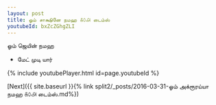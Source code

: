 ```yaml
---
layout: post
title: ஓம் சாக்ஷினே நமஹ ௧௦௮ டைம்ஸ்
youtubeId: bxZcZGhgZLI
---
```

 
 
 ஓம் ஜெயின் நமஹ  
 
 -  மேட் முடி யார் 
 
  
 
  
 
 
 
 
 
 


{% include youtubePlayer.html id=page.youtubeId %}
 
[Next]({{ site.baseurl }}{% link  split2/_posts/2016-03-31-ஓம் அக்ரூரய்யா நமஹ ௧௦௮ டைம்ஸ்.md%})
 

